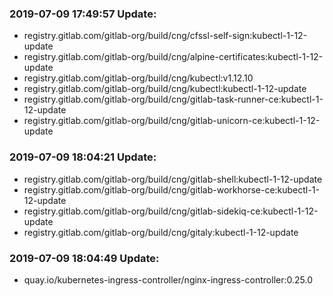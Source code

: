 ### 2019-07-09 17:49:57 Update:

- registry.gitlab.com/gitlab-org/build/cng/cfssl-self-sign:kubectl-1-12-update
- registry.gitlab.com/gitlab-org/build/cng/alpine-certificates:kubectl-1-12-update
- registry.gitlab.com/gitlab-org/build/cng/kubectl:v1.12.10
- registry.gitlab.com/gitlab-org/build/cng/kubectl:kubectl-1-12-update
- registry.gitlab.com/gitlab-org/build/cng/gitlab-task-runner-ce:kubectl-1-12-update
- registry.gitlab.com/gitlab-org/build/cng/gitlab-unicorn-ce:kubectl-1-12-update
### 2019-07-09 18:04:21 Update:

- registry.gitlab.com/gitlab-org/build/cng/gitlab-shell:kubectl-1-12-update
- registry.gitlab.com/gitlab-org/build/cng/gitlab-workhorse-ce:kubectl-1-12-update
- registry.gitlab.com/gitlab-org/build/cng/gitlab-sidekiq-ce:kubectl-1-12-update
- registry.gitlab.com/gitlab-org/build/cng/gitaly:kubectl-1-12-update
### 2019-07-09 18:04:49 Update:

- quay.io/kubernetes-ingress-controller/nginx-ingress-controller:0.25.0
